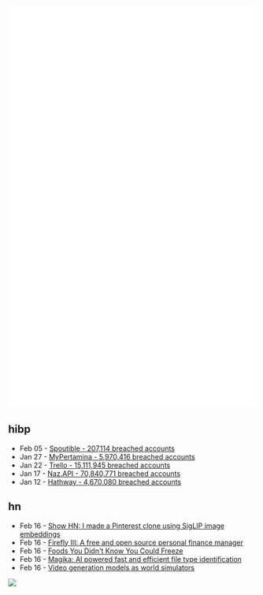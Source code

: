 ![Metrics](https://raw.githubusercontent.com/phixion/phixion/master/metrics.svg)

## hibp

<!--
for https://github.com/phixion/phixion/blob/main/.github/workflows/feeds.yml
-->
<!--START_SECTION:haveibeenpwnd-->
- Feb 05 - [Spoutible - 207,114 breached accounts](https://haveibeenpwned.com/PwnedWebsites#Spoutible)
- Jan 27 - [MyPertamina - 5,970,416 breached accounts](https://haveibeenpwned.com/PwnedWebsites#MyPertamina)
- Jan 22 - [Trello - 15,111,945 breached accounts](https://haveibeenpwned.com/PwnedWebsites#Trello)
- Jan 17 - [Naz.API - 70,840,771 breached accounts](https://haveibeenpwned.com/PwnedWebsites#NazApi)
- Jan 12 - [Hathway - 4,670,080 breached accounts](https://haveibeenpwned.com/PwnedWebsites#Hathway)
<!--END_SECTION:haveibeenpwnd-->

## hn

<!--
for https://github.com/phixion/phixion/blob/main/.github/workflows/feeds.yml
-->
<!--START_SECTION:hn-->
- Feb 16 - [Show HN: I made a Pinterest clone using SigLIP image embeddings](https://mood-amber.vercel.app)
- Feb 16 - [Firefly III: A free and open source personal finance manager](https://www.firefly-iii.org/)
- Feb 16 - [Foods You Didn't Know You Could Freeze](https://menuaid.co.nz/blog/can-you-freeze/)
- Feb 16 - [Magika: AI powered fast and efficient file type identification](https://opensource.googleblog.com/2024/02/magika-ai-powered-fast-and-efficient-file-type-identification.html)
- Feb 16 - [Video generation models as world simulators](https://openai.com/research/video-generation-models-as-world-simulators)
<!--END_SECTION:hn-->

<!--
for https://yhype.me
-->
![](https://hit.yhype.me/github/profile?user_id=13013670)

